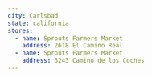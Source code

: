 ```yaml
---
city: Carlsbad
state: california
stores:
  - name: Sprouts Farmers Market
    address: 2618 El Camino Real
  - name: Sprouts Farmers Market
    address: 3243 Camino de los Coches
---
```


